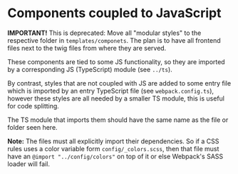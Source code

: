 # Components coupled to JavaScript

**IMPORTANT!**
This is deprecated: Move all "modular styles" to the respective folder in `templates/componets`.
The plan is to have all frontend files next to the twig files from where they are served.

These components are tied to some JS functionality, so they are imported by a corresponding JS (TypeScript) module (see `../ts`).

By contrast, styles that are not coupled with JS are added to some entry file which is imported by an entry TypeScript file (see `webpack.config.ts`), however these styles are all needed by a smaller TS module,
this is useful for code splitting.

The TS module that imports them should have the same name as the file or folder seen here.

**Note:** The files must all explicitly import their dependencies. So if a CSS rules uses a color variable form `config/_colors.scss`, then that file must have an `@import "../config/colors"` on top of it or else Webpack's SASS loader will fail.